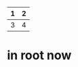 
|1|2|
|--|--|
|3|4|

# in root now

<!--stackedit_data:
eyJoaXN0b3J5IjpbLTgyNzk3MzA2NCwxNTQ5MDc4NzAyLDQyOT
IwMjUxNl19
-->